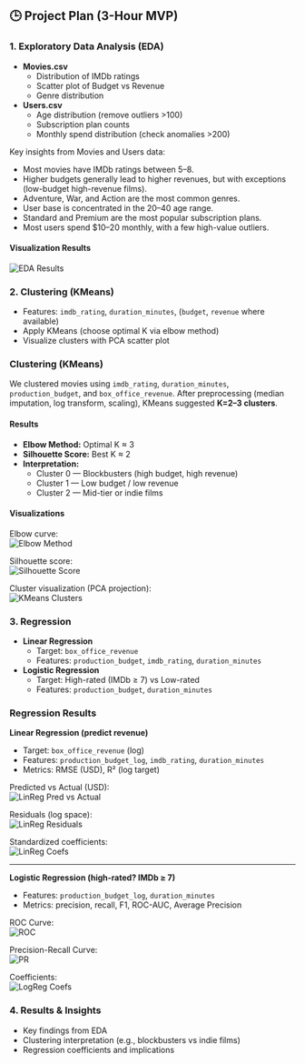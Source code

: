 ## 🕒 Project Plan (3-Hour MVP)

### 1. Exploratory Data Analysis (EDA)
- **Movies.csv**
  - Distribution of IMDb ratings
  - Scatter plot of Budget vs Revenue
  - Genre distribution
- **Users.csv**
  - Age distribution (remove outliers >100)
  - Subscription plan counts
  - Monthly spend distribution (check anomalies >200)

Key insights from Movies and Users data:
- Most movies have IMDb ratings between 5–8.
- Higher budgets generally lead to higher revenues, but with exceptions (low-budget high-revenue films).
- Adventure, War, and Action are the most common genres.
- User base is concentrated in the 20–40 age range.
- Standard and Premium are the most popular subscription plans.
- Most users spend $10–20 monthly, with a few high-value outliers.

#### Visualization Results
![EDA Results](https://github.com/tc3474-png/netflix-analytics-project/blob/main/images/eda_overview.png?raw=true)

### 2. Clustering (KMeans)
- Features: `imdb_rating`, `duration_minutes`, (`budget`, `revenue` where available)
- Apply KMeans (choose optimal K via elbow method)
- Visualize clusters with PCA scatter plot
### Clustering (KMeans)

We clustered movies using `imdb_rating`, `duration_minutes`, `production_budget`, and `box_office_revenue`.
After preprocessing (median imputation, log transform, scaling), KMeans suggested **K=2–3 clusters**.

#### Results
- **Elbow Method:** Optimal K ≈ 3  
- **Silhouette Score:** Best K ≈ 2  
- **Interpretation:**
  - Cluster 0 — Blockbusters (high budget, high revenue)
  - Cluster 1 — Low budget / low revenue
  - Cluster 2 — Mid-tier or indie films

#### Visualizations
Elbow curve:  
![Elbow Method](https://github.com/tc3474-png/netflix-analytics-project/blob/main/images/kmeans_elbow.png?raw=true)

Silhouette score:  
![Silhouette Score](https://github.com/tc3474-png/netflix-analytics-project/blob/main/images/kmeans_silhouette.png?raw=true)

Cluster visualization (PCA projection):  
![KMeans Clusters](https://github.com/tc3474-png/netflix-analytics-project/blob/main/images/kmeans_clusters.png?raw=true)

### 3. Regression
- **Linear Regression**
  - Target: `box_office_revenue`
  - Features: `production_budget`, `imdb_rating`, `duration_minutes`
- **Logistic Regression**
  - Target: High-rated (IMDb ≥ 7) vs Low-rated
  - Features: `production_budget`, `duration_minutes`
 
### Regression Results

**Linear Regression (predict revenue)**  
- Target: `box_office_revenue` (log)  
- Features: `production_budget_log`, `imdb_rating`, `duration_minutes`  
- Metrics: RMSE (USD), R² (log target)

Predicted vs Actual (USD):  
![LinReg Pred vs Actual](https://github.com/tc3474-png/netflix-analytics-project/blob/main/images/linreg_pred_vs_actual.png?raw=true)

Residuals (log space):  
![LinReg Residuals](https://github.com/tc3474-png/netflix-analytics-project/blob/main/images/linreg_residuals_hist.png?raw=true)

Standardized coefficients:  
![LinReg Coefs](https://github.com/tc3474-png/netflix-analytics-project/blob/main/images/linreg_coefficients.png?raw=true)

---

**Logistic Regression (high-rated? IMDb ≥ 7)**  
- Features: `production_budget_log`, `duration_minutes`  
- Metrics: precision, recall, F1, ROC-AUC, Average Precision

ROC Curve:  
![ROC](https://github.com/tc3474-png/netflix-analytics-project/blob/main/images/logreg_roc.png?raw=true)

Precision-Recall Curve:  
![PR](https://github.com/tc3474-png/netflix-analytics-project/blob/main/images/logreg_pr.png?raw=true)

Coefficients:  
![LogReg Coefs](https://github.com/tc3474-png/netflix-analytics-project/blob/main/images/logreg_coefficients.png?raw=true)
### 4. Results & Insights
- Key findings from EDA
- Clustering interpretation (e.g., blockbusters vs indie films)
- Regression coefficients and implications
